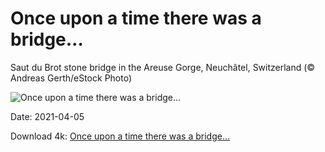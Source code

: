 # Once upon a time there was a bridge…

Saut du Brot stone bridge in the Areuse Gorge, Neuchâtel, Switzerland (© Andreas Gerth/eStock Photo)

![Once upon a time there was a bridge…](https://bing.com/th?id=OHR.SautduBrot_EN-US8410506080_UHD.jpg&rf=LaDigue_UHD.jpg&pid=hp&w=1024&h=576)

Date: 2021-04-05

Download 4k: [Once upon a time there was a bridge…](https://bing.com/th?id=OHR.SautduBrot_EN-US8410506080_UHD.jpg&rf=LaDigue_UHD.jpg&pid=hp&w=3840&h=2160)

